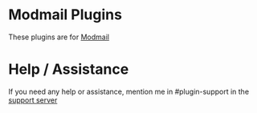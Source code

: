 # Modmail Plugins 

These plugins are for [Modmail](https://github.com/kyb3r/modmail)

# Help / Assistance

If you need any help or assistance, mention me in #plugin-support in the [support server](discord.gg/etJNHCQ)

